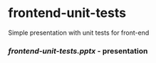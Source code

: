 # frontend-unit-tests
Simple presentation with unit tests for front-end

### *frontend-unit-tests.pptx* - presentation
